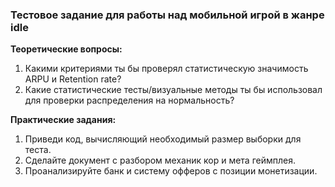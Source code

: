 ### Тестовое задание для работы над мобильной игрой в жанре idle

**Теоретические вопросы:**
1. Какими критериями ты бы проверял статистическую значимость ARPU и Retention rate?
2. Какие статистические тесты/визуальные методы ты бы использовал для проверки распределения на нормальность?

**Практические задания:**
1. Приведи код, вычисляющий необходимый размер выборки для теста.
2. Сделайте документ с разбором механик кор и мета геймплея.
3. Проанализируйте банк и систему офферов с позиции монетизации.

